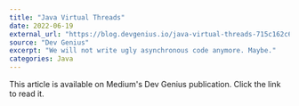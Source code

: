 ```yaml
---
title: "Java Virtual Threads"
date: 2022-06-19
external_url: "https://blog.devgenius.io/java-virtual-threads-715c162c6c39"
source: "Dev Genius"
excerpt: "We will not write ugly asynchronous code anymore. Maybe."
categories: Java
---
```


This article is available on Medium's Dev Genius publication. Click the link to read it. 
